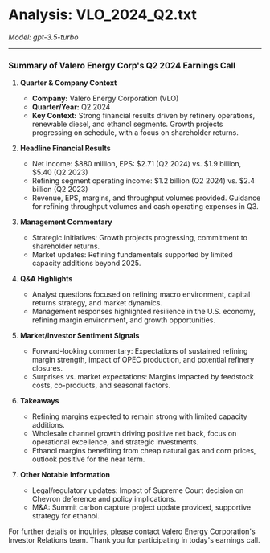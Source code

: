# Analysis: VLO_2024_Q2.txt

*Model: gpt-3.5-turbo*

---

### Summary of Valero Energy Corp's Q2 2024 Earnings Call

1. **Quarter & Company Context**
   - **Company:** Valero Energy Corporation (VLO)
   - **Quarter/Year:** Q2 2024
   - **Key Context:** Strong financial results driven by refinery operations, renewable diesel, and ethanol segments. Growth projects progressing on schedule, with a focus on shareholder returns.

2. **Headline Financial Results**
   - Net income: $880 million, EPS: $2.71 (Q2 2024) vs. $1.9 billion, $5.40 (Q2 2023)
   - Refining segment operating income: $1.2 billion (Q2 2024) vs. $2.4 billion (Q2 2023)
   - Revenue, EPS, margins, and throughput volumes provided. Guidance for refining throughput volumes and cash operating expenses in Q3.

3. **Management Commentary**
   - Strategic initiatives: Growth projects progressing, commitment to shareholder returns.
   - Market updates: Refining fundamentals supported by limited capacity additions beyond 2025.

4. **Q&A Highlights**
   - Analyst questions focused on refining macro environment, capital returns strategy, and market dynamics.
   - Management responses highlighted resilience in the U.S. economy, refining margin environment, and growth opportunities.

5. **Market/Investor Sentiment Signals**
   - Forward-looking commentary: Expectations of sustained refining margin strength, impact of OPEC production, and potential refinery closures.
   - Surprises vs. market expectations: Margins impacted by feedstock costs, co-products, and seasonal factors.

6. **Takeaways**
   - Refining margins expected to remain strong with limited capacity additions.
   - Wholesale channel growth driving positive net back, focus on operational excellence, and strategic investments.
   - Ethanol margins benefiting from cheap natural gas and corn prices, outlook positive for the near term.

7. **Other Notable Information**
   - Legal/regulatory updates: Impact of Supreme Court decision on Chevron deference and policy implications.
   - M&A: Summit carbon capture project update provided, supportive strategy for ethanol.

For further details or inquiries, please contact Valero Energy Corporation's Investor Relations team. Thank you for participating in today's earnings call.